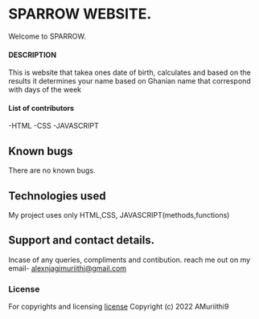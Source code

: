 # SPARROW WEBSITE.
Welcome to SPARROW.

#### DESCRIPTION
This is website that takea ones date of birth, calculates and based on the results it determines your name based on Ghanian name that correspond with days of the week

#### List of contributors

-HTML
-CSS
-JAVASCRIPT

## Known bugs

There are no known bugs.

## Technologies used

My project uses only HTML,CSS, JAVASCRIPT(methods,functions)

## Support and contact details.

Incase of any queries, compliments and contibution. reach me out on my email- alexnjagimuriithi@gmail.com

### License

For copyrights and licensing [license](LICENSE)
Copyright (c) 2022 AMuriithi9
